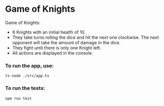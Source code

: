 # Game of Knights

Game of Knights:

- 6 Knights with an initial health of 10.
- They take turns rolling the dice and hit the next one clockwise. The next opponent will take the amount of damage in the dice.
- They fight until there is only one Knight left.
- All actions are displayed in the console.

### To run the app, use:

`ts-node ./src/app.ts`

### To run the tests:

`npm run test`
